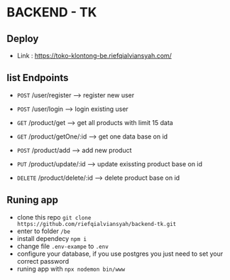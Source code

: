 # BACKEND - TK

## Deploy

- Link : https://toko-klontong-be.riefqialviansyah.com/

## list Endpoints

- `POST` /user/register -->
  register new user

- `POST` /user/login -->
  login existing user

- `GET` /product/get -->
  get all products with limit 15 data

- `GET` /product/getOne/:id -->
  get one data base on id

- `POST` /product/add -->
  add new product

- `PUT` /product/update/:id -->
  update exissting product base on id

- `DELETE` /product/delete/:id -->
  delete product base on id

## Runing app

- clone this repo `git clone https://github.com/riefqialviansyah/backend-tk.git`
- enter to folder `/be`
- install dependecy `npm i`
- change file `.env-exampe` to `.env`
- configure your database, if you use postgres you just need to set your correct password
- runing app with `npx nodemon bin/www`
